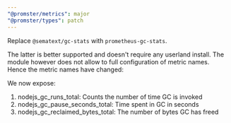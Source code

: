 ```yaml
---
"@promster/metrics": major
"@promster/types": patch
---
```


Replace `@sematext/gc-stats` with `prometheus-gc-stats`.

The latter is better supported and doesn't require any userland install. The module however does not allow to full configuration of metric names. Hence the metric names have changed:

We now expose:

1. nodejs_gc_runs_total: Counts the number of time GC is invoked
2. nodejs_gc_pause_seconds_total: Time spent in GC in seconds
3. nodejs_gc_reclaimed_bytes_total: The number of bytes GC has freed
